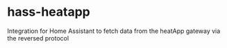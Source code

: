 # hass-heatapp
Integration for Home Assistant to fetch data from the heatApp gateway via the reversed protocol
